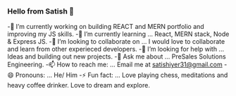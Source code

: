 ### Hello from Satish 👋






 -🔭 I’m currently working on building REACT and MERN portfolio and improving my JS skills. 
 -🌱 I’m currently learning ... React, MERN stack, Node & Express JS.
 -👯 I’m looking to collaborate on ... I would love to collaborate and learn from other experieced developers.
 -🤔 I’m looking for help with ... Ideas and building out new projects. 
 -💬 Ask me about ... PreSales Solutions Engineering. 
 -📫 How to reach me: ... Email me at satishiyer31@gmail.com
 -😄 Pronouns: ... He/ Him
 -⚡ Fun fact: ... Love playing chess, meditations and heavy coffee drinker. Love to dream and explore. 

